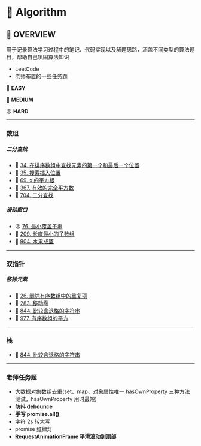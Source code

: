 # 🐾 Algorithm

## 📝 OVERVIEW

用于记录算法学习过程中的笔记、代码实现以及解题思路，涵盖不同类型的算法题目，帮助自己巩固算法知识

- LeetCode
- 老师布置的一些任务题

🥳 **EASY**

🤔 **MEDIUM**

😫 **HARD**

<hr/>

### 数组

##### 二分查找

- 🤔 [34. 在排序数组中查找元素的第一个和最后一个位置](https://leetcode.cn/problems/find-first-and-last-position-of-element-in-sorted-array/)
- 🥳 [35. 搜索插入位置](https://leetcode.cn/problems/search-insert-position/)
- 🥳 [69. x 的平方根 ](https://leetcode.cn/problems/sqrtx/)
- 🥳 [367. 有效的完全平方数](https://leetcode.cn/problems/valid-perfect-square/)
- 🥳 [704. 二分查找](https://leetcode.cn/problems/binary-search/)

##### 滑动窗口

- 😫 [76. 最小覆盖子串](https://leetcode.cn/problems/minimum-window-substring/)
- 🤔 [209. 长度最小的子数组](https://leetcode.cn/problems/minimum-size-subarray-sum/)
- 🤔 [904. 水果成篮](https://leetcode.cn/problems/fruit-into-baskets/)

<hr/>

### 双指针

##### 移除元素

- 🥳 [26. 删除有序数组中的重复项](https://leetcode.cn/problems/remove-duplicates-from-sorted-array/)
- 🥳 [283. 移动零](https://leetcode.cn/problems/move-zeroes/)
- 🥳 [844. 比较含退格的字符串](https://leetcode.cn/problems/backspace-string-compare/)
- 🥳 [977. 有序数组的平方](https://leetcode.cn/problems/squares-of-a-sorted-array/)

<hr/>

### 栈

- 🥳 [844. 比较含退格的字符串](https://leetcode.cn/problems/backspace-string-compare/)

<hr/>

### 老师任务题

- 大数据对象数组去重(set、map、对象属性唯一 hasOwnProperty 三种方法测试，hasOwnProperty 用时最短)
- **防抖 debounce**
- **手写 promise.all()**
- 字符 2s 转大写
- promise 红绿灯
- **RequestAnimationFrame 平滑滚动到顶部**
